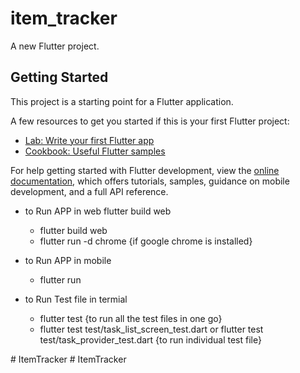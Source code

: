 # item_tracker

A new Flutter project.

## Getting Started

This project is a starting point for a Flutter application.

A few resources to get you started if this is your first Flutter project:

- [Lab: Write your first Flutter app](https://docs.flutter.dev/get-started/codelab)
- [Cookbook: Useful Flutter samples](https://docs.flutter.dev/cookbook)

For help getting started with Flutter development, view the
[online documentation](https://docs.flutter.dev/), which offers tutorials,
samples, guidance on mobile development, and a full API reference.


- to Run APP in web flutter build web
  - flutter build web
  - flutter run -d chrome  {if google chrome is installed}


- to Run APP in mobile
  - flutter run


- to Run Test file in termial
  - flutter test {to run all the test files in one go}
  - flutter test test/task_list_screen_test.dart or flutter test test/task_provider_test.dart {to run individual test file}

#   I t e m T r a c k e r  
 #   I t e m T r a c k e r  
 